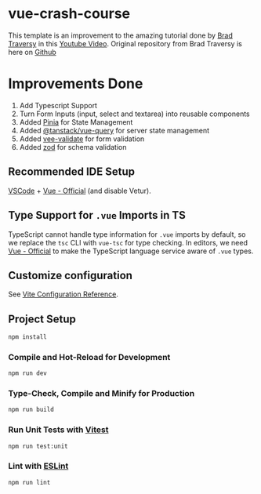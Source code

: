 # vue-crash-course

This template is an improvement to the amazing tutorial done by [Brad Traversy](https://x.com/traversymedia) in this [Youtube Video](https://www.youtube.com/watch?v=VeNfHj6MhgA). Original repository from Brad Traversy is here on [Github](https://github.com/bradtraversy/vue-crash-2024)

# Improvements Done

1. Add Typescript Support
2. Turn Form Inputs (input, select and textarea) into reusable components
3. Added [Pinia](https://pinia.vuejs.org) for State Management
4. Added [@tanstack/vue-query](https://tanstack.com/query/latest/docs/framework/vue/overview) for server state management
5. Added [vee-validate](https://vee-validate.logaretm.com/v4/) for form validation
6. Added [zod](https://zod.dev/) for schema validation

## Recommended IDE Setup

[VSCode](https://code.visualstudio.com/) + [Vue - Official](https://marketplace.visualstudio.com/items?itemName=Vue.volar) (and disable Vetur).

## Type Support for `.vue` Imports in TS

TypeScript cannot handle type information for `.vue` imports by default, so we replace the `tsc` CLI with `vue-tsc` for type checking. In editors, we need [Vue - Official](https://marketplace.visualstudio.com/items?itemName=Vue.volar) to make the TypeScript language service aware of `.vue` types.

## Customize configuration

See [Vite Configuration Reference](https://vitejs.dev/config/).

## Project Setup

```sh
npm install
```

### Compile and Hot-Reload for Development

```sh
npm run dev
```

### Type-Check, Compile and Minify for Production

```sh
npm run build
```

### Run Unit Tests with [Vitest](https://vitest.dev/)

```sh
npm run test:unit
```

### Lint with [ESLint](https://eslint.org/)

```sh
npm run lint
```
